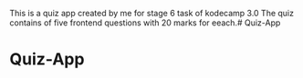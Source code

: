 This is a quiz app created by me for stage 6 task of kodecamp 3.0
The quiz contains of five frontend questions with 20 marks for eeach.# Quiz-App
# Quiz-App
